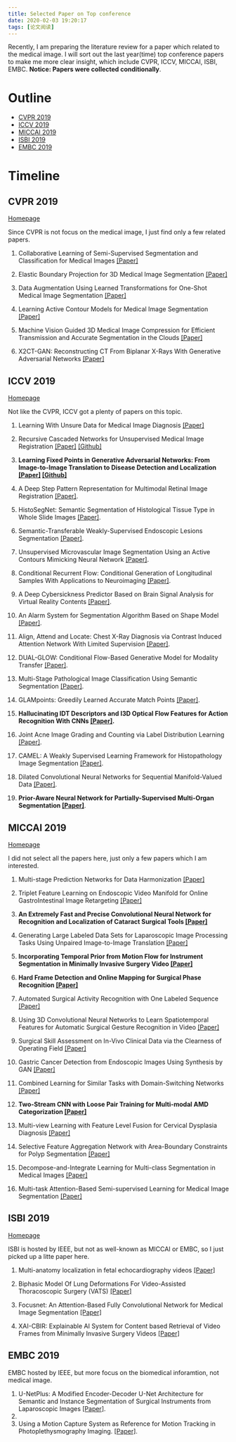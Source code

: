 ```yaml
---
title: Selected Paper on Top conference
date: 2020-02-03 19:20:17
tags: [论文阅读]
---
```


Recently, I am preparing the literature review for a paper which related to the medical image. I will sort out the last year(time) top conference papers to make me more clear insight, which include CVPR, ICCV, MICCAI, ISBI, EMBC. **Notice: Papers were collected conditionally**.

# Outline

  - [CVPR 2019](#cvpr-2019)
  - [ICCV 2019](#iccv-2019)
  - [MICCAI 2019](#miccai-2019)
  - [ISBI 2019](#isbi-2019)
  - [EMBC 2019](#embc-2019)

# Timeline

## CVPR 2019

[Homepage](http://openaccess.thecvf.com/CVPR2019.py) 

Since CVPR is not focus on the medical image, I just find only a few related papers.

1. Collaborative Learning of Semi-Supervised Segmentation and Classification for Medical Images [[Paper]](http://openaccess.thecvf.com/content_CVPR_2019/html/Zhou_Collaborative_Learning_of_Semi-Supervised_Segmentation_and_Classification_for_Medical_Images_CVPR_2019_paper.html)

2. Elastic Boundary Projection for 3D Medical Image Segmentation [[Paper]](http://openaccess.thecvf.com/content_CVPR_2019/html/Ni_Elastic_Boundary_Projection_for_3D_Medical_Image_Segmentation_CVPR_2019_paper.html)

3. Data Augmentation Using Learned Transformations for One-Shot Medical Image Segmentation [[Paper]](http://openaccess.thecvf.com/content_CVPR_2019/html/Zhao_Data_Augmentation_Using_Learned_Transformations_for_One-Shot_Medical_Image_Segmentation_CVPR_2019_paper.html)

4. Learning Active Contour Models for Medical Image Segmentation [[Paper]](http://openaccess.thecvf.com/content_CVPR_2019/html/Chen_Learning_Active_Contour_Models_for_Medical_Image_Segmentation_CVPR_2019_paper.html)

5. Machine Vision Guided 3D Medical Image Compression for Efficient Transmission and Accurate Segmentation in the Clouds [[Paper]](http://openaccess.thecvf.com/content_CVPR_2019/html/Liu_Machine_Vision_Guided_3D_Medical_Image_Compression_for_Efficient_Transmission_CVPR_2019_paper.html)

6. X2CT-GAN: Reconstructing CT From Biplanar X-Rays With Generative Adversarial Networks [[Paper]](http://openaccess.thecvf.com/content_CVPR_2019/html/Ying_X2CT-GAN_Reconstructing_CT_From_Biplanar_X-Rays_With_Generative_Adversarial_Networks_CVPR_2019_paper.html)



## ICCV 2019

[Homepage](http://openaccess.thecvf.com/ICCV2019.py)

Not like the CVPR, ICCV got a plenty of papers on this topic.

1. Learning With Unsure Data for Medical Image Diagnosis [[Paper]](http://openaccess.thecvf.com/content_ICCV_2019/papers/Wu_Learning_With_Unsure_Data_for_Medical_Image_Diagnosis_ICCV_2019_paper.pdf)

2. Recursive Cascaded Networks for Unsupervised Medical Image Registration [[Paper]](http://openaccess.thecvf.com/content_ICCV_2019/papers/Zhao_Recursive_Cascaded_Networks_for_Unsupervised_Medical_Image_Registration_ICCV_2019_paper.pdf) [[Github]](https://github.com/microsoft/Recursive-Cascaded-Networks)

3. **Learning Fixed Points in Generative Adversarial Networks: From Image-to-Image Translation to Disease Detection and Localization [[Paper]](http://openaccess.thecvf.com/content_ICCV_2019/papers/Siddiquee_Learning_Fixed_Points_in_Generative_Adversarial_Networks_From_Image-to-Image_Translation_ICCV_2019_paper.pdf) [[Github]](https://github.com/mahfuzmohammad/Fixed-Point-GAN)**

4. A Deep Step Pattern Representation for Multimodal Retinal Image Registration [[Paper]](http://openaccess.thecvf.com/content_ICCV_2019/html/Lee_A_Deep_Step_Pattern_Representation_for_Multimodal_Retinal_Image_Registration_ICCV_2019_paper.html).

5. HistoSegNet: Semantic Segmentation of Histological Tissue Type in Whole Slide Images [[Paper]](http://openaccess.thecvf.com/content_ICCV_2019/html/Chan_HistoSegNet_Semantic_Segmentation_of_Histological_Tissue_Type_in_Whole_Slide_ICCV_2019_paper.html).
 
6. Semantic-Transferable Weakly-Supervised Endoscopic Lesions Segmentation [[Paper]](http://openaccess.thecvf.com/content_ICCV_2019/html/Dong_Semantic-Transferable_Weakly-Supervised_Endoscopic_Lesions_Segmentation_ICCV_2019_paper.html).

7. Unsupervised Microvascular Image Segmentation Using an Active Contours Mimicking Neural Network [[Paper]](http://openaccess.thecvf.com/content_ICCV_2019/html/Gur_Unsupervised_Microvascular_Image_Segmentation_Using_an_Active_Contours_Mimicking_Neural_ICCV_2019_paper.html).

8. Conditional Recurrent Flow: Conditional Generation of Longitudinal Samples With Applications to Neuroimaging [[Paper]](http://openaccess.thecvf.com/content_ICCV_2019/html/Hwang_Conditional_Recurrent_Flow_Conditional_Generation_of_Longitudinal_Samples_With_Applications_ICCV_2019_paper.html).

9. A Deep Cybersickness Predictor Based on Brain Signal Analysis for Virtual Reality Contents [[Paper]](http://openaccess.thecvf.com/content_ICCV_2019/html/Kim_A_Deep_Cybersickness_Predictor_Based_on_Brain_Signal_Analysis_for_ICCV_2019_paper.html).

10. An Alarm System for Segmentation Algorithm Based on Shape Model [[Paper]](http://openaccess.thecvf.com/content_ICCV_2019/html/Liu_An_Alarm_System_for_Segmentation_Algorithm_Based_on_Shape_Model_ICCV_2019_paper.html).

11. Align, Attend and Locate: Chest X-Ray Diagnosis via Contrast Induced Attention Network With Limited Supervision [[Paper]](http://openaccess.thecvf.com/content_ICCV_2019/html/Liu_Align_Attend_and_Locate_Chest_X-Ray_Diagnosis_via_Contrast_Induced_ICCV_2019_paper.html).

12. DUAL-GLOW: Conditional Flow-Based Generative Model for Modality Transfer [[Paper]](http://openaccess.thecvf.com/content_ICCV_2019/html/Sun_DUAL-GLOW_Conditional_Flow-Based_Generative_Model_for_Modality_Transfer_ICCV_2019_paper.html).

13. Multi-Stage Pathological Image Classification Using Semantic Segmentation [[Paper]](http://openaccess.thecvf.com/content_ICCV_2019/html/Takahama_Multi-Stage_Pathological_Image_Classification_Using_Semantic_Segmentation_ICCV_2019_paper.html).

14. GLAMpoints: Greedily Learned Accurate Match Points [[Paper]](http://openaccess.thecvf.com/content_ICCV_2019/html/Truong_GLAMpoints_Greedily_Learned_Accurate_Match_Points_ICCV_2019_paper.html).

15. **Hallucinating IDT Descriptors and I3D Optical Flow Features for Action Recognition With CNNs [[Paper]](http://openaccess.thecvf.com/content_ICCV_2019/html/Wang_Hallucinating_IDT_Descriptors_and_I3D_Optical_Flow_Features_for_Action_ICCV_2019_paper.html).**

16. Joint Acne Image Grading and Counting via Label Distribution Learning [[Paper]](http://openaccess.thecvf.com/content_ICCV_2019/html/Wu_Joint_Acne_Image_Grading_and_Counting_via_Label_Distribution_Learning_ICCV_2019_paper.html).

17. CAMEL: A Weakly Supervised Learning Framework for Histopathology Image Segmentation [[Paper]](http://openaccess.thecvf.com/content_ICCV_2019/html/Xu_CAMEL_A_Weakly_Supervised_Learning_Framework_for_Histopathology_Image_Segmentation_ICCV_2019_paper.html).


18. Dilated Convolutional Neural Networks for Sequential Manifold-Valued Data [[Paper]](http://openaccess.thecvf.com/content_ICCV_2019/html/Zhen_Dilated_Convolutional_Neural_Networks_for_Sequential_Manifold-Valued_Data_ICCV_2019_paper.html).

19. **Prior-Aware Neural Network for Partially-Supervised Multi-Organ Segmentation [[Paper]](http://openaccess.thecvf.com/content_ICCV_2019/html/Zhou_Prior-Aware_Neural_Network_for_Partially-Supervised_Multi-Organ_Segmentation_ICCV_2019_paper.html)**.

## MICCAI 2019

[Homepage](https://link.springer.com/book/10.1007/978-3-030-32239-7)

I did not select all the papers here, just only a few papers which I am interested.

1. Multi-stage Prediction Networks for Data Harmonization [[Paper]](https://doi.org/10/ggj48m)

2. Triplet Feature Learning on Endoscopic Video Manifold for Online GastroIntestinal Image Retargeting [[Paper]](https://doi.org/10/ggj48n)

3. **An Extremely Fast and Precise Convolutional Neural Network for Recognition and Localization of Cataract Surgical Tools [[Paper]](https://doi.org/10/ggj48p)**

4. Generating Large Labeled Data Sets for Laparoscopic Image Processing Tasks Using Unpaired Image-to-Image Translation [[Paper]](https://doi.org/10/ggj48q)

5. **Incorporating Temporal Prior from Motion Flow for Instrument Segmentation in Minimally Invasive Surgery Video [[Paper]](https://doi.org/10/ggj48r)**

6. **Hard Frame Detection and Online Mapping for Surgical Phase Recognition [[Paper]](https://doi.org/10/ggchdx)**

7. Automated Surgical Activity Recognition with One Labeled Sequence [[Paper]](https://doi.org/10/ggj48s)

8. Using 3D Convolutional Neural Networks to Learn Spatiotemporal Features for Automatic Surgical Gesture Recognition in Video [[Paper]](https://doi.org/10/ggj48t)

9. Surgical Skill Assessment on In-Vivo Clinical Data via the Clearness of Operating Field [[Paper]](https://doi.org/10/ggj48v)

10. Gastric Cancer Detection from Endoscopic Images Using Synthesis by GAN [[Paper]](https://doi.org/10/ggj48w)

11. Combined Learning for Similar Tasks with Domain-Switching Networks [[Paper]](https://doi.org/10/ggj48x)

12. **Two-Stream CNN with Loose Pair Training for Multi-modal AMD Categorization [[Paper]](https://doi.org/10/ggj48z)**

13. Multi-view Learning with Feature Level Fusion for Cervical Dysplasia Diagnosis [[Paper]](https://doi.org/10/ggj483)

14. Selective Feature Aggregation Network with Area-Boundary Constraints for Polyp Segmentation [[Paper]](https://doi.org/10/ggj484)

15. Decompose-and-Integrate Learning for Multi-class Segmentation in Medical Images [[Paper]](https://doi.org/10/ggj485)

16. Multi-task Attention-Based Semi-supervised Learning for Medical Image Segmentation [[Paper]](https://doi.org/10/ggj486)

## ISBI 2019

[Homepage](https://dblp.org/db/conf/isbi/isbi2019)

ISBI is hosted by IEEE, but not as well-known as MICCAI or EMBC, so I just picked up a litte paper here.

1. Multi-anatomy localization in fetal echocardiography videos [[Paper]](https://doi.org/10/ggj49p)

2. Biphasic Model Of Lung Deformations For Video-Assisted Thoracoscopic Surgery (VATS) [[Paper]](https://doi.org/10/ggj49q)

3. Focusnet: An Attention-Based Fully Convolutional Network for Medical Image Segmentation [[Paper]](https://doi.org/10/ggj49r)

4. XAI-CBIR: Explainable AI System for Content based Retrieval of Video Frames from Minimally Invasive Surgery Videos [[Paper]](https://doi.org/10/ggj49s)

## EMBC 2019

EMBC hosted by IEEE, but more focus on the biomedical inforamtion, not medical image.

1. U-NetPlus: A Modified Encoder-Decoder U-Net Architecture for Semantic and Instance Segmentation of Surgical Instruments from Laparoscopic Images [[Paper]](https://doi.org/10/ggj492).
2. 
3. Using a Motion Capture System as Reference for Motion Tracking in Photoplethysmography Imaging. [[Paper]](https://doi.org/10/ggj49z).